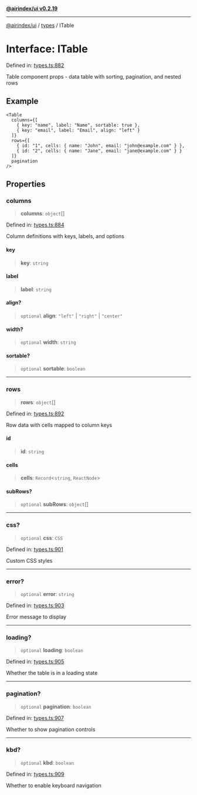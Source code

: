 [**@airindex/ui v0.2.19**](../../README.md)

***

[@airindex/ui](../../README.md) / [types](../README.md) / ITable

# Interface: ITable

Defined in: [types.ts:882](https://github.com/airindex-app/ui/blob/main/src/types.ts#L882)

Table component props - data table with sorting, pagination, and nested rows

## Example

```tsx
<Table
  columns={[
    { key: "name", label: "Name", sortable: true },
    { key: "email", label: "Email", align: "left" }
  ]}
  rows={[
    { id: "1", cells: { name: "John", email: "john@example.com" } },
    { id: "2", cells: { name: "Jane", email: "jane@example.com" } }
  ]}
  pagination
/>
```

## Properties

### columns

> **columns**: `object`[]

Defined in: [types.ts:884](https://github.com/airindex-app/ui/blob/main/src/types.ts#L884)

Column definitions with keys, labels, and options

#### key

> **key**: `string`

#### label

> **label**: `string`

#### align?

> `optional` **align**: `"left"` \| `"right"` \| `"center"`

#### width?

> `optional` **width**: `string`

#### sortable?

> `optional` **sortable**: `boolean`

***

### rows

> **rows**: `object`[]

Defined in: [types.ts:892](https://github.com/airindex-app/ui/blob/main/src/types.ts#L892)

Row data with cells mapped to column keys

#### id

> **id**: `string`

#### cells

> **cells**: `Record`\<`string`, `ReactNode`\>

#### subRows?

> `optional` **subRows**: `object`[]

***

### css?

> `optional` **css**: `CSS`

Defined in: [types.ts:901](https://github.com/airindex-app/ui/blob/main/src/types.ts#L901)

Custom CSS styles

***

### error?

> `optional` **error**: `string`

Defined in: [types.ts:903](https://github.com/airindex-app/ui/blob/main/src/types.ts#L903)

Error message to display

***

### loading?

> `optional` **loading**: `boolean`

Defined in: [types.ts:905](https://github.com/airindex-app/ui/blob/main/src/types.ts#L905)

Whether the table is in a loading state

***

### pagination?

> `optional` **pagination**: `boolean`

Defined in: [types.ts:907](https://github.com/airindex-app/ui/blob/main/src/types.ts#L907)

Whether to show pagination controls

***

### kbd?

> `optional` **kbd**: `boolean`

Defined in: [types.ts:909](https://github.com/airindex-app/ui/blob/main/src/types.ts#L909)

Whether to enable keyboard navigation
